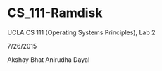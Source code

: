 # CS_111-Ramdisk
UCLA CS 111 (Operating Systems Principles), Lab 2

7/26/2015

Akshay Bhat
Anirudha Dayal
